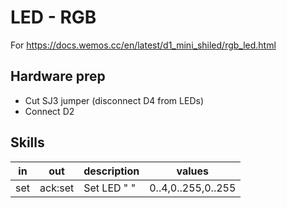 # LED - RGB

For https://docs.wemos.cc/en/latest/d1_mini_shiled/rgb_led.html

## Hardware prep

- Cut SJ3 jumper (disconnect D4 from LEDs)
- Connect D2

## Skills

| in  | out     | description                          | values             |
|-----|---------|--------------------------------------|--------------------|
| set | ack:set | Set LED "<PATTERN> <VALUE> <UPDATE>" | 0..4,0..255,0..255 |
